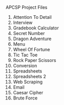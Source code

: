 APCSP Project Files

1. Attention To Detail
2. Interview
3. Gradebook Calculator
4. Secret Number
5. Dragon Adventure
6. Menu
7. Wheel Of Fortune
8. Tic Tac Toe
9. Rock Paper Scissors
10. Conversion
11. Spreadsheets
12. Spreadsheets 2
13. Web Scraping
14. Email
15. Caesar Cipher
16. Brute Force
